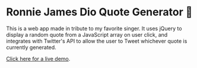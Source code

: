 # Ronnie James Dio Quote Generator 🤘
This is a web app made in tribute to my favorite singer. It uses jQuery to display a random quote from a JavaScript array on user click, and integrates with Twitter's API to allow the user to Tweet whichever quote is currently generated.

[Click here for a live demo](https://ryanlinde.com/ronnie-james-dio-quote-generator).

